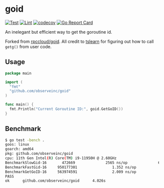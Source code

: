 # goid
[![Test](https://github.com/observeinc/goid/workflows/Test/badge.svg)](https://github.com/observeinc/goid/actions?query=workflow%3ATest)
[![Lint](https://github.com/observeinc/goid/workflows/Lint/badge.svg)](https://github.com/observeinc/goid/actions?query=workflow%3ALint)
[![codecov](https://codecov.io/gh/observeinc/goid/branch/master/graph/badge.svg)](https://codecov.io/gh/observeinc/goid)
[![Go Report Card](https://goreportcard.com/badge/github.com/observeinc/goid)](https://goreportcard.com/report/github.com/observeinc/goid)

An inelegant but efficient way to get the goroutine id.

Forked from [rpccloud/goid](https://github.com/rpccloud/goid). All credit to [tslearn](https://github.com/tslearn) for figuring out how to call `getg()` from user code.

## Usage
```go
package main

import (
  "fmt"
  "github.com/observeinc/goid"
)

func main() {
  fmt.Println("Current Goroutine ID:", goid.GetGoID())
}
```

## Benchmark
```bash
$ go test -bench .
goos: linux
goarch: amd64
pkg: github.com/observeinc/goid
cpu: 11th Gen Intel(R) Core(TM) i9-11950H @ 2.60GHz
BenchmarkSlowGid-16       472669              2565 ns/op              64 B/op          2 allocs/op
BenchmarkFastGid-16     950177301                1.352 ns/op           0 B/op          0 allocs/op
BenchmarkGetGoID-16     563974591                2.009 ns/op           0 B/op          0 allocs/op
PASS
ok      github.com/observeinc/goid      4.026s
```
